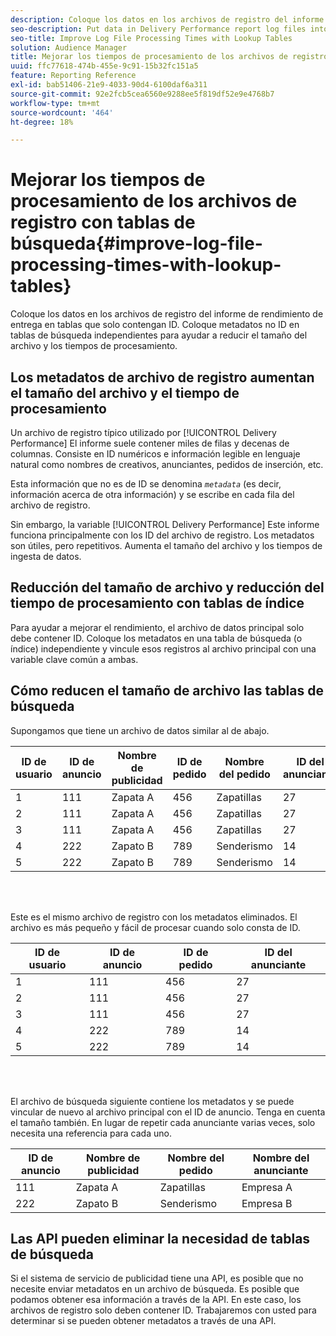 ```yaml
---
description: Coloque los datos en los archivos de registro del informe de rendimiento de entrega en tablas que solo contengan ID. Coloque metadatos no ID en tablas de búsqueda independientes para ayudar a reducir el tamaño del archivo y los tiempos de procesamiento.
seo-description: Put data in Delivery Performance report log files into tables that contain IDs only. Put non-ID metadata in separate lookup tables to help reduce file size and processing times.
seo-title: Improve Log File Processing Times with Lookup Tables
solution: Audience Manager
title: Mejorar los tiempos de procesamiento de los archivos de registro con tablas de búsqueda
uuid: ffc77618-474b-455e-9c91-15b32fc151a5
feature: Reporting Reference
exl-id: bab51406-21e9-4033-90d4-6100daf6a311
source-git-commit: 92e2fcb5cea6560e9288ee5f819df52e9e4768b7
workflow-type: tm+mt
source-wordcount: '464'
ht-degree: 18%

---
```


# Mejorar los tiempos de procesamiento de los archivos de registro con tablas de búsqueda{#improve-log-file-processing-times-with-lookup-tables}

Coloque los datos en los archivos de registro del informe de rendimiento de entrega en tablas que solo contengan ID. Coloque metadatos no ID en tablas de búsqueda independientes para ayudar a reducir el tamaño del archivo y los tiempos de procesamiento.

<!-- 

c_lookup_tables.xml

 -->

## Los metadatos de archivo de registro aumentan el tamaño del archivo y el tiempo de procesamiento

Un archivo de registro típico utilizado por [!UICONTROL Delivery Performance] El informe suele contener miles de filas y decenas de columnas. Consiste en ID numéricos e información legible en lenguaje natural como nombres de creativos, anunciantes, pedidos de inserción, etc.

Esta información que no es de ID se denomina *`metadata`* (es decir, información acerca de otra información) y se escribe en cada fila del archivo de registro.

Sin embargo, la variable [!UICONTROL Delivery Performance] Este informe funciona principalmente con los ID del archivo de registro. Los metadatos son útiles, pero repetitivos. Aumenta el tamaño del archivo y los tiempos de ingesta de datos.

## Reducción del tamaño de archivo y reducción del tiempo de procesamiento con tablas de índice

Para ayudar a mejorar el rendimiento, el archivo de datos principal solo debe contener ID. Coloque los metadatos en una tabla de búsqueda (o índice) independiente y vincule esos registros al archivo principal con una variable clave común a ambas.

## Cómo reducen el tamaño de archivo las tablas de búsqueda

Supongamos que tiene un archivo de datos similar al de abajo.

| ID de usuario | ID de anuncio | Nombre de publicidad | ID de pedido | Nombre del pedido | ID del anunciante | Nombre del anunciante |
|---|---|---|---|---|---|---|
| 1 | 111 | Zapata A | 456 | Zapatillas | 27 | Empresa A |
| 2 | 111 | Zapata A | 456 | Zapatillas | 27 | Empresa A |
| 3 | 111 | Zapata A | 456 | Zapatillas | 27 | Empresa A |
| 4 | 222 | Zapato B | 789 | Senderismo | 14 | Empresa B |
| 5 | 222 | Zapato B | 789 | Senderismo | 14 | Empresa B |

<br> 

Este es el mismo archivo de registro con los metadatos eliminados. El archivo es más pequeño y fácil de procesar cuando solo consta de ID.

| ID de usuario | ID de anuncio | ID de pedido | ID del anunciante |
|---|---|---|---|
| 1 | 111 | 456 | 27 |
| 2 | 111 | 456 | 27 |
| 3 | 111 | 456 | 27 |
| 4 | 222 | 789 | 14 |
| 5 | 222 | 789 | 14 |

<br> 

El archivo de búsqueda siguiente contiene los metadatos y se puede vincular de nuevo al archivo principal con el ID de anuncio. Tenga en cuenta el tamaño también. En lugar de repetir cada anunciante varias veces, solo necesita una referencia para cada uno.

| ID de anuncio | Nombre de publicidad | Nombre del pedido | Nombre del anunciante |
|---|---|---|---|
| 111 | Zapata A | Zapatillas | Empresa A |
| 222 | Zapato B | Senderismo | Empresa B |

## Las API pueden eliminar la necesidad de tablas de búsqueda

Si el sistema de servicio de publicidad tiene una API, es posible que no necesite enviar metadatos en un archivo de búsqueda. Es posible que podamos obtener esa información a través de la API. En este caso, los archivos de registro solo deben contener ID. Trabajaremos con usted para determinar si se pueden obtener metadatos a través de una API.
